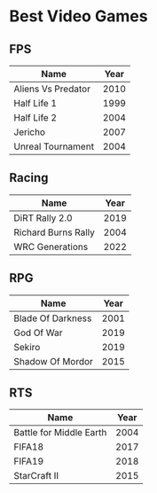 # Best Video Games

## FPS

| Name | Year |
| --- | --- |
| Aliens Vs Predator | 2010 |
| Half Life 1 | 1999 |
| Half Life 2 | 2004 |
| Jericho | 2007 |
| Unreal Tournament | 2004 |


## Racing

| Name | Year |
| --- | --- |
| DiRT Rally 2.0 | 2019 |
| Richard Burns Rally | 2004 |
| WRC Generations | 2022 |


## RPG

| Name | Year |
| --- | --- |
| Blade Of Darkness | 2001 |
| God Of War | 2019 |
| Sekiro | 2019 |
| Shadow Of Mordor | 2015 |


## RTS

| Name | Year |
| --- | --- |
| Battle for Middle Earth | 2004 |
| FIFA18 | 2017 |
| FIFA19 | 2018 |
| StarCraft II | 2015 |

